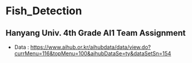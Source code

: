 # Fish_Detection
## Hanyang Univ. 4th Grade AI1 Team Assignment
- Data : https://www.aihub.or.kr/aihubdata/data/view.do?currMenu=116&topMenu=100&aihubDataSe=ty&dataSetSn=154
